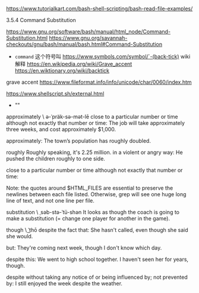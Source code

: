https://www.tutorialkart.com/bash-shell-scripting/bash-read-file-examples/

3.5.4 Command Substitution

https://www.gnu.org/software/bash/manual/html_node/Command-Substitution.html
https://www.gnu.org/savannah-checkouts/gnu/bash/manual/bash.html#Command-Substitution

- `command`
这个符号叫 https://www.symbols.com/symbol/`-(back-tick)
wiki 解释 https://en.wikipedia.org/wiki/Grave_accent
https://en.wiktionary.org/wiki/backtick

grave accent
https://www.fileformat.info/info/unicode/char/0060/index.htm

https://www.shellscript.sh/external.html

- ""  

approximately   \ ə-ˈpräk-sə-mət-lē
close to a particular number or time although not exactly that number or time:
The job will take approximately three weeks, and cost approximately $1,000.

approximately:
The town’s population has roughly doubled.

roughly
Roughly speaking, it's 2.25 million.
in a violent or angry way:
He pushed the children roughly to one side.

close to a particular number or time although not exactly that number or time:

Note: the quotes around $HTML_FILES are essential to preserve the newlines between each file listed. Otherwise, grep will see one huge long line of text, and not one line per file.

substitution \ ˌsəb-stə-ˈtü-shən
It looks as though the coach is going to make a substitution (= change one player for another in the game).

though \ ˈt͟hō
despite the fact that:
She hasn't called, even though she said she would.

but:
They're coming next week, though I don't know which day.

despite this:
We went to high school together. I haven't seen her for years, though.

despite
without taking any notice of or being influenced by; not prevented by:
I still enjoyed the week despite the weather.
<!--stackedit_data:
eyJoaXN0b3J5IjpbMTE1MjIyMjI1MSwtMjA2MDMzMDUxMiw3Mz
A5OTgxMTZdfQ==
-->